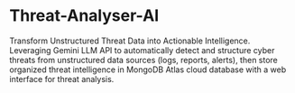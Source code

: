 # Threat-Analyser-AI
Transform Unstructured Threat Data into Actionable Intelligence. Leveraging Gemini LLM API to automatically detect and structure cyber threats from unstructured data sources (logs, reports, alerts), then store organized threat intelligence in MongoDB Atlas cloud database with a web interface for threat analysis.
